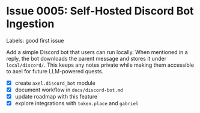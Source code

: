 # Issue 0005: Self-Hosted Discord Bot Ingestion

Labels: good first issue

Add a simple Discord bot that users can run locally. When mentioned in a reply,
the bot downloads the parent message and stores it under `local/discord/`.
This keeps any notes private while making them accessible to axel for
future LLM-powered quests.

- [x] create `axel.discord_bot` module
- [x] document workflow in `docs/discord-bot.md`
- [x] update roadmap with this feature
- [x] explore integrations with `token.place` and `gabriel`
